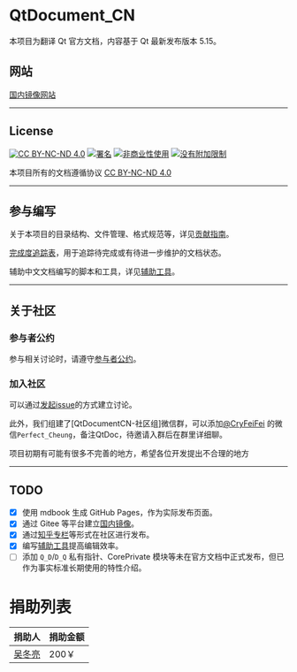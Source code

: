 # QtDocument_CN

本项目为翻译 Qt 官方文档，内容基于 Qt 最新发布版本 5.15。

## 网站

[国内镜像网站](https://www.qtdoc.cn)

---

## License
[![CC BY-NC-ND 4.0](https://creativecommons.org/images/deed/svg/cc_blue.svg)](https://creativecommons.org/licenses/by-nc-nd/4.0/deed.zh)
[![署名](https://creativecommons.org/images/deed/svg/attribution_icon_blue.svg)](https://creativecommons.org/licenses/by-nc-nd/4.0/deed.zh)
[![非商业性使用](https://creativecommons.org/images/deed/svg/nc_blue.svg)](https://creativecommons.org/licenses/by-nc-nd/4.0/deed.zh)
[![没有附加限制](https://creativecommons.org/images/deed/svg/nd_blue.svg)](https://creativecommons.org/licenses/by-nc-nd/4.0/deed.zh)

本项目所有的文档遵循协议 [CC BY-NC-ND 4.0](https://creativecommons.org/licenses/by-nc-nd/4.0/deed.zh)

---

## 参与编写
关于本项目的目录结构、文件管理、格式规范等，详见[贡献指南](CONTRIBUTING.md)。

[完成度追踪表](completeness_tracking.md)，用于追踪待完成或有待进一步维护的文档状态。

辅助中文文档编写的脚本和工具，详见[辅助工具](https://github.com/QtDocumentCN/Tools)。

---

## 关于社区

### 参与者公约
参与相关讨论时，请遵守[参与者公约](CODE_OF_CONDUCT.md)。

### 加入社区
可以通过[发起issue](https://github.com/QtDocumentCN/QtDocumentCN/issues/new)的方式建立讨论。

此外，我们组建了[QtDocumentCN-社区组]微信群，可以添加[@CryFeiFei](https://github.com/CryFeiFei) 的微信`Perfect_Cheung`，备注QtDoc，待邀请入群后在群里详细聊。

项目初期有可能有很多不完善的地方，希望各位开发提出不合理的地方

---

## TODO

- [x] 使用 mdbook 生成 GitHub Pages，作为实际发布页面。
- [x] 通过 Gitee 等平台建立[国内镜像](https://www.qtdoc.cn)。
- [x] 通过[知乎专栏](https://zhuanlan.zhihu.com/c_1266078048082026496)等形式在社区进行发布。
- [x] 编写[辅助工具](https://github.com/QtDocumentCN/Tools)提高编辑效率。
- [ ] 添加 `Q_D`/`D_Q` 私有指针、CorePrivate 模块等未在官方文档中正式发布，但已作为事实标准长期使用的特性介绍。

# 捐助列表

| 捐助人 | 捐助金额|
| -------: | :--------- |
| [吴冬亮](https://github.com/abc881858)| 200￥|

